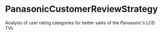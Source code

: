 # PanasonicCustomerReviewStrategy
Analysis of user rating categories for better sales of the Panasonic's LCD TVs

